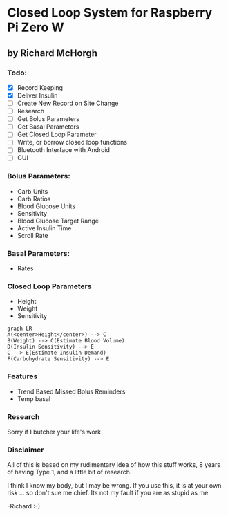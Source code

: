 
# Closed Loop System for Raspberry Pi Zero W
## by Richard McHorgh
  
### Todo:
- [x] Record Keeping
- [x] Deliver Insulin
- [ ] Create New Record on Site Change
- [ ] Research
- [ ] Get Bolus Parameters
- [ ] Get Basal Parameters
- [ ] Get Closed Loop Parameter
- [ ] Write, or borrow closed loop functions
- [ ] Bluetooth Interface with Android
- [ ] GUI

### Bolus Parameters:
- Carb Units
- Carb Ratios
- Blood Glucose Units
- Sensitivity
- Blood Glucose Target Range
- Active Insulin Time  
- Scroll Rate

### Basal Parameters:
- Rates

### Closed Loop Parameters
- Height
- Weight
- Sensitivity

```mermaid
graph LR
A(<center>Height</center>) --> C
B(Weight) --> C(Estimate Blood Volume)
D(Insulin Sensitivity) --> E
C --> E(Estimate Insulin Demand)
F(Carbohydrate Sensitivity) --> E
```

### Features
- Trend Based Missed Bolus Reminders 
- Temp basal

### Research
Sorry if I butcher your life's work 

### Disclaimer
All of this is based on my rudimentary idea of how this stuff works, 8 years of having Type 1, and a little bit of research.

I think I know my body, but I may be wrong. If you use this, it is at your own risk ... so don't sue me chief. Its not my fault if you are as stupid as me. 
			
-Richard :-)